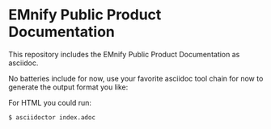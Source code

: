 # EMnify Public Product Documentation

This repository includes the EMnify Public Product Documentation as asciidoc.

No batteries include for now, use your favorite asciidoc tool chain for now to generate the output format you like:

For HTML you could run:

```$ asciidoctor index.adoc```

